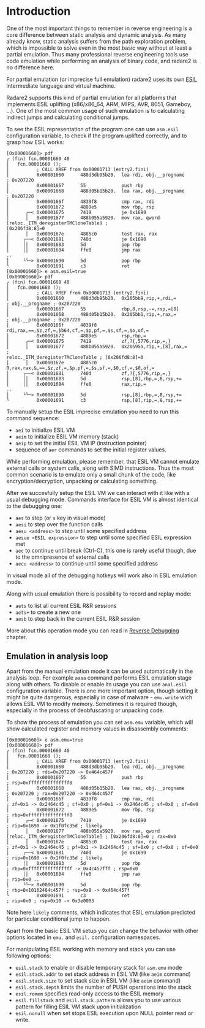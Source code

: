 # Introduction

One of the most important things to remember in reverse engineering is
a core difference between static analysis and dynamic analysis. As many already
know, static analysis suffers from the path exploration problem, which is impossible
to solve even in the most basic way without at least a partial emulation.
Thus many professional reverse engineering tools use code emulation while
performing an analysis of binary code, and radare2 is no difference here.

For partial emulation (or imprecise full emulation) radare2 uses its own
[ESIL](disassembling/esil.md) intermediate language and virtual machine.

Radare2 supports this kind of partial emulation for all platforms that
implements ESIL uplifting (x86/x86_64, ARM, MIPS, AVR, 8051, Gameboy, ...).
One of the most common usage of such emulation is to calculating
indirect jumps and calculating conditional jumps.

To see the ESIL representation of the program one can use `asm.esil` configuration
variable, to check if the program uplifted correctly, and to grasp how ESIL works:

```
[0x00001660]> pdf
╭ (fcn) fcn.00001660 40
│   fcn.00001660 ();
│          ; CALL XREF from 0x00001713 (entry2.fini)
│          0x00001660      488d3db95b20.  lea rdi, obj.__progname      ; 0x207220
│          0x00001667      55             push rbp
│          0x00001668      488d05b15b20.  lea rax, obj.__progname      ; 0x207220
│          0x0000166f      4839f8         cmp rax, rdi
│          0x00001672      4889e5         mov rbp, rsp
│      ╭─< 0x00001675      7419           je 0x1690
│      │   0x00001677      488b055a5920.  mov rax, qword [reloc._ITM_deregisterTMCloneTable] ;
[0x206fd8:8]=0
│      │   0x0000167e      4885c0         test rax, rax
│     ╭──< 0x00001681      740d           je 0x1690
│     ││   0x00001683      5d             pop rbp
│     ││   0x00001684      ffe0           jmp rax
..
│     ╰╰─> 0x00001690      5d             pop rbp
╰          0x00001691      c3             ret
[0x00001660]> e asm.esil=true
[0x00001660]> pdf
╭ (fcn) fcn.00001660 40
│   fcn.00001660 ();
│          ; CALL XREF from 0x00001713 (entry2.fini)
│          0x00001660      488d3db95b20.  0x205bb9,rip,+,rdi,=         ; obj.__progname ; 0x207220
│          0x00001667      55             rbp,8,rsp,-=,rsp,=[8]
│          0x00001668      488d05b15b20.  0x205bb1,rip,+,rax,=         ; obj.__progname ; 0x207220
│          0x0000166f      4839f8         rdi,rax,==,$z,zf,=,$b64,cf,=,$p,pf,=,$s,sf,=,$o,of,=
│          0x00001672      4889e5         rsp,rbp,=
│      ╭─< 0x00001675      7419           zf,?{,5776,rip,=,}
│      │   0x00001677      488b055a5920.  0x20595a,rip,+,[8],rax,=     ;
reloc._ITM_deregisterTMCloneTable ; [0x206fd8:8]=0
│      │   0x0000167e      4885c0         0,rax,rax,&,==,$z,zf,=,$p,pf,=,$s,sf,=,$0,cf,=,$0,of,=
│     ╭──< 0x00001681      740d           zf,?{,5776,rip,=,}
│     ││   0x00001683      5d             rsp,[8],rbp,=,8,rsp,+=
│     ││   0x00001684      ffe0           rax,rip,=
..
│     ╰╰─> 0x00001690      5d             rsp,[8],rbp,=,8,rsp,+=
╰          0x00001691      c3             rsp,[8],rip,=,8,rsp,+=
```

To manually setup the ESIL imprecise emulation you need to run this command sequence:

- `aei` to initialize ESIL VM
- `aeim` to initialize ESIL VM memory (stack)
- `aeip` to set the initial ESIL VM IP (instruction pointer)
- sequence of `aer` commands to set the initial register values.

While performing emulation, please remember, that ESIL VM cannot emulate external calls
or system calls, along with SIMD instructions. Thus the most common scenario is to
emulate only a small chunk of the code, like encryption/decryption, unpacking or
calculating something.

After we succesfully setup the ESIL VM we can interact with it like with a usual debugging mode.
Commands interface for ESIL VM is almost identical to the debugging one:

- `aes` to step (or `s` key in visual mode)
- `aesi` to step over the function calls
- `aesu <address>` to step until some specified address
- `aesue <ESIL expression>` to step until some specified ESIL expression met
- `aec` to continue until break (Ctrl-C), this one is rarely useful though, due to the omnipresence
	of external calls
- `aecu <address>` to continue until some specified address

In visual mode all of the debugging hotkeys will work also in ESIL emulation mode.

Along with usual emulation there is possibility to record and replay mode:

- `aets` to list all current ESIL R&R sessions
- `aets+` to create a new one
- `aesb` to step back in the current ESIL R&R session

More about this operation mode you can read in [Reverse Debugging](debugger/revdebug.md) chapter.

## Emulation in analysis loop

Apart from the manual emulation mode it can be used automatically in the analysis loop.
For example `aaaa` command performs ESIL emulation stage along with others.
To disable or enable its usage you can use `anal.esil` configuration variable.
There is one more important option, though setting it might be quite dangerous,
especially in case of malware - `emu.write` wich allows ESIL VM to modify memory.
Sometimes it is required though, especially in the process of deobfuscating or unpacking code.

To show the process of emulation you can set `asm.emu` variable, which will show calculated
register and memory values in disassembly comments:
```
[0x00001660]> e asm.emu=true
[0x00001660]> pdf
╭ (fcn) fcn.00001660 40
│   fcn.00001660 ();
│          ; CALL XREF from 0x00001713 (entry2.fini)
│          0x00001660      488d3db95b20.  lea rdi, obj.__progname      ; 0x207220 ; rdi=0x207220 -> 0x464c457f
│          0x00001667      55             push rbp                     ; rsp=0xfffffffffffffff8
│          0x00001668      488d05b15b20.  lea rax, obj.__progname      ; 0x207220 ; rax=0x207220 -> 0x464c457f
│          0x0000166f      4839f8         cmp rax, rdi                 ; zf=0x1 -> 0x2464c45 ; cf=0x0 ; pf=0x1 -> 0x2464c45 ; sf=0x0 ; of=0x0
│          0x00001672      4889e5         mov rbp, rsp                 ; rbp=0xfffffffffffffff8
│      ╭─< 0x00001675      7419           je 0x1690                    ; rip=0x1690 -> 0x1f0fc35d ; likely
│      │   0x00001677      488b055a5920.  mov rax, qword [reloc._ITM_deregisterTMCloneTable] ; [0x206fd8:8]=0 ; rax=0x0
│      │   0x0000167e      4885c0         test rax, rax                ; zf=0x1 -> 0x2464c45 ; pf=0x1 -> 0x2464c45 ; sf=0x0 ; cf=0x0 ; of=0x0
│     ╭──< 0x00001681      740d           je 0x1690                    ; rip=0x1690 -> 0x1f0fc35d ; likely
│     ││   0x00001683      5d             pop rbp                      ; rbp=0xffffffffffffffff -> 0x4c457fff ; rsp=0x0
│     ││   0x00001684      ffe0           jmp rax                      ; rip=0x0 ..
│     ╰╰─> 0x00001690      5d             pop rbp                      ; rbp=0x10102464c457f ; rsp=0x8 -> 0x464c457f
╰          0x00001691      c3             ret                          ; rip=0x0 ; rsp=0x10 -> 0x3e0003
```

Note here `likely` comments, which indicates that ESIL emulation predicted for particular
conditional jump to happen.

Apart from the basic ESIL VM setup you can change the behavior with other options located
in `emu.` and `esil.` configuration namespaces.

For manipulating ESIL working with memory and stack you can use following options:

- `esil.stack` to enable or disable temporary stack for `asm.emu` mode
- `esil.stack.addr` to set stack address in ESIL VM (like `aeim` command)
- `esil.stack.size` to set stack size in ESIL VM (like `aeim` command)
- `esil.stack.depth` limits the number of PUSH operations into the stack
- `esil.romem` specifies read-only access to the ESIL memory
- `esil.fillstack` and `esil.stack.pattern` allows you to use various pattern for filling ESIL VM
	stack upon initialization
- `esil.nonull` when set stops ESIL execution upon NULL pointer read or write.


